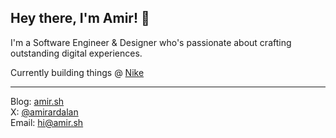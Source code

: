 ## Hey there, I'm Amir! 👋

I'm a Software Engineer & Designer who's passionate about crafting outstanding digital experiences.

Currently building things @ [Nike](https://lebronjamesinnovationcenter.nike.com/)  

----

Blog: [amir.sh](https://amir.sh)  
X: [@amirardalan](https://x.com/amirardalan)  
Email: hi@amir.sh

<!---
amirardalan/amirardalan is a ✨ special ✨ repository because its `README.md` (this file) appears on your GitHub profile.
You can click the Preview link to take a look at your changes.
--->
